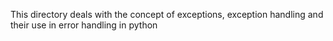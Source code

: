 This directory deals with the concept of exceptions, exception handling and their use in error handling in python
